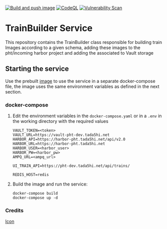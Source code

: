 [![Build and push image](https://github.com/PHT-Medic/central-train-builder/actions/workflows/CI.yml/badge.svg)](https://github.com/PHT-Medic/central-train-builder/actions/workflows/CI.yml)
[![CodeQL](https://github.com/PHT-Medic/central-train-builder/actions/workflows/codeql-analysis.yml/badge.svg)](https://github.com/PHT-Medic/central-train-builder/actions/workflows/codeql-analysis.yml)
[![Vulnerability Scan](https://github.com/PHT-Medic/central-train-builder/actions/workflows/image_scan.yml/badge.svg)](https://github.com/PHT-Medic/central-train-builder/actions/workflows/image_scan.yml)

# TrainBuilder Service
This repository contains the TrainBuilder class responsible for building train Images according to a given schema,
adding these images to the pht/incoming harbor project and adding the associated to Vault storage

## Starting the service

Use the prebuilt [image](https://github.com/PHT-Medic/central-train-builder/pkgs/container/train-builder) to use the
service in a separate docker-compose file, the image uses the same environment variables as defined in the next section.

### docker-compose
1. Edit the environment variables in the `docker-compose.yaml` or in a `.env` in the working directory with the required values
    ```
   VAULT_TOKEN=<token>
   VAULT_URL=https://vault-pht-dev.tada5hi.net
   HARBOR_API=https://harbor-pht.tada5hi.net/api/v2.0
   HARBOR_URL=https://harbor-pht.tada5hi.net
   HARBOR_USER=<harbor_user>
   HARBOR_PW=<harbor_pw>
   AMPQ_URL=<ampq_url>
   
   UI_TRAIN_API=https://pht-dev.tada5hi.net/api/trains/
   
   REDIS_HOST=redis
    ```

2. Build the image and run the service: 
    ```
    docker-compose build
    docker-compose up -d
    ```


### Credits
[Icon](https://www.flaticon.com/authors/flat-icons)
